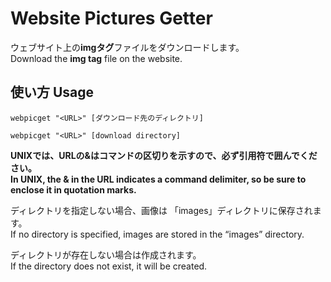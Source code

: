 # Website Pictures Getter
ウェブサイト上の**imgタグ**ファイルをダウンロードします。<br>
Download the **img tag** file on the website.

## 使い方 Usage
```
webpicget "<URL>" [ダウンロード先のディレクトリ]
```
```
webpicget "<URL>" [download directory]
```
**UNIXでは、URLの&はコマンドの区切りを示すので、必ず引用符で囲んでください。**<br>
**In UNIX, the & in the URL indicates a command delimiter, so be sure to enclose it in quotation marks.**

ディレクトリを指定しない場合、画像は 「images」ディレクトリに保存されます。<br>
If no directory is specified, images are stored in the “images” directory.

ディレクトリが存在しない場合は作成されます。<br>
If the directory does not exist, it will be created.
